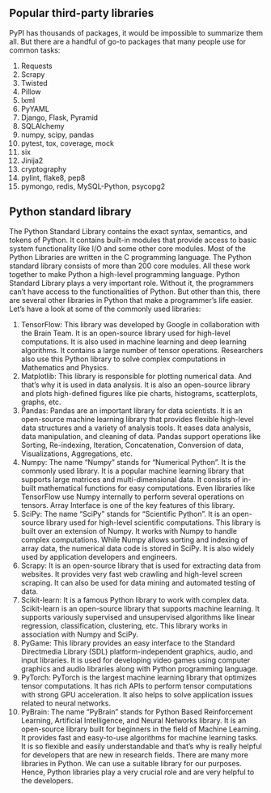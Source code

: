 ## Popular third-party libraries
PyPI has thousands of packages, it would be impossible to summarize them all. But there are a handful of go-to packages that many people use for common tasks:
<ol>
  <li>Requests</li>
  <li>Scrapy</li>
  <li>Twisted</li>
  <li>Pillow</li>
  <li>lxml</li>
  <li>PyYAML</li>
  <li>Django, Flask, Pyramid</li>
  <li>SQLAlchemy</li>
  <li>numpy, scipy, pandas</li>
  <li>pytest, tox, coverage, mock</li>
  <li>six</li>
  <li>Jinija2</li>
  <li>cryptography</li>
  <li>pylint, flake8, pep8</li>
  <li>pymongo, redis, MySQL-Python, psycopg2 </li>
</ol>

## Python standard library

The Python Standard Library contains the exact syntax, semantics, and tokens of Python. It contains built-in modules that provide access to basic system functionality like I/O and some other core modules. Most of the Python Libraries are written in the C programming language. The Python standard library consists of more than 200 core modules. All these work together to make Python a high-level programming language. Python Standard Library plays a very important role. Without it, the programmers can’t have access to the functionalities of Python. But other than this, there are several other libraries in Python that make a programmer’s life easier. Let’s have a look at some of the commonly used libraries:
1. TensorFlow: This library was developed by Google in collaboration with the Brain Team. It is an open-source library used for high-level computations. It is also used in machine learning and deep learning algorithms. It contains a large number of tensor operations. Researchers also use this Python library to solve complex computations in Mathematics and Physics.
2. Matplotlib: This library is responsible for plotting numerical data. And that’s why it is used in data analysis. It is also an open-source library and plots high-defined figures like pie charts, histograms, scatterplots, graphs, etc.
3. Pandas: Pandas are an important library for data scientists. It is an open-source machine learning library that provides flexible high-level data structures and a variety of analysis tools. It eases data analysis, data manipulation, and cleaning of data. Pandas support operations like Sorting, Re-indexing, Iteration, Concatenation, Conversion of data, Visualizations, Aggregations, etc.
4. Numpy: The name “Numpy” stands for “Numerical Python”. It is the commonly used library. It is a popular machine learning library that supports large matrices and multi-dimensional data. It consists of in-built mathematical functions for easy computations. Even libraries like TensorFlow use Numpy internally to perform several operations on tensors. Array Interface is one of the key features of this library.
5. SciPy: The name “SciPy” stands for “Scientific Python”. It is an open-source library used for high-level scientific computations. This library is built over an extension of Numpy. It works with Numpy to handle complex computations. While Numpy allows sorting and indexing of array data, the numerical data code is stored in SciPy. It is also widely used by application developers and engineers.
6. Scrapy: It is an open-source library that is used for extracting data from websites. It provides very fast web crawling and high-level screen scraping. It can also be used for data mining and automated testing of data.
7. Scikit-learn: It is a famous Python library to work with complex data. Scikit-learn is an open-source library that supports machine learning. It supports variously supervised and unsupervised algorithms like linear regression, classification, clustering, etc. This library works in association with Numpy and SciPy.
8. PyGame: This library provides an easy interface to the Standard Directmedia Library (SDL) platform-independent graphics, audio, and input libraries. It is used for developing video games using computer graphics and audio libraries along with Python programming language.
9. PyTorch: PyTorch is the largest machine learning library that optimizes tensor computations. It has rich APIs to perform tensor computations with strong GPU acceleration. It also helps to solve application issues related to neural networks.
10. PyBrain: The name “PyBrain” stands for Python Based Reinforcement Learning, Artificial Intelligence, and Neural Networks library. It is an open-source library built for beginners in the field of Machine Learning. It provides fast and easy-to-use algorithms for machine learning tasks. It is so flexible and easily understandable and that’s why is really helpful for developers that are new in research fields.
There are many more libraries in Python. We can use a suitable library for our purposes. Hence, Python libraries play a very crucial role and are very helpful to the developers.